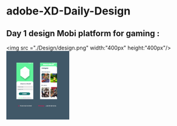 # adobe-XD-Daily-Design
## Day 1 design Mobi platform for gaming :
<img src ="./Design/design.png" width:"400px" height:"400px"/>
<img src="./Design/design.png" width="33%"/> 
